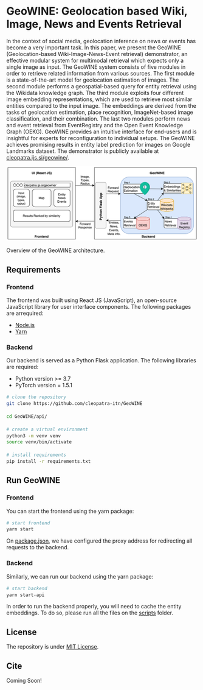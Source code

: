 # GeoWINE: Geolocation based Wiki, Image, News and Events Retrieval

In the context of social media, geolocation inference on news or events has become a very important task. In this paper, we present the GeoWINE (Geolocation-based Wiki-Image-News-Event retrieval) demonstrator, an effective modular system for multimodal retrieval which expects only a single image as input. The GeoWINE system consists of five modules in order to retrieve related information from various sources. The first module is a state-of-the-art model for geolocation estimation of images. The second module performs a geospatial-based query for entity retrieval using the Wikidata knowledge graph. The third module exploits four different image embedding representations, which are used to retrieve most similar entities compared to the input image. The embeddings are derived from the tasks of geolocation estimation, place recognition, ImageNet-based image classification, and their combination. The last two modules perform news and event retrieval from EventRegistry and the Open Event Knowledge Graph (OEKG). GeoWINE provides an intuitive interface for end-users and is insightful for experts for reconfiguration to individual setups. The GeoWINE achieves promising results in entity label prediction for images on Google Landmarks dataset. The demonstrator is publicly available at [cleopatra.ijs.si/geowine/](http://cleopatra.ijs.si/geowine/).

![GeoWINE](src/images/architecture.png?raw=true "CARTON architecture")

Overview of the GeoWINE architecture.

## Requirements
### Frontend
The frontend was built using React JS (JavaScript), an open-source JavaScript library for user interface components.
The following packages are arrequired:
- [Node.js](https://nodejs.org/en/)
- [Yarn](https://yarnpkg.com/)

### Backend
Our backend is served as a Python Flask application. The following libraries are required:

- Python version >= 3.7
- PyTorch version = 1.5.1

``` bash
# clone the repository
git clone https://github.com/cleopatra-itn/GeoWINE

cd GeoWINE/api/

# create a virtual environment
python3 -m venv venv
source venv/bin/activate

# install requirements
pip install -r requirements.txt
```

## Run GeoWINE
### Frontend
You can start the frontend using the yarn package:

``` bash
# start frontend
yarn start
```

On [package.json](package.json), we have configured the proxy address for redirecting all requests to the backend.

### Backend
Similarly,  we can run our backend using the yarn package:

``` bash
# start backend
yarn start-api
```

In order to run the backend properly, you will need to cache the entity embeddings. To do so, please run all the files on the [scripts](api/scripts) folder.

## License
The repository is under [MIT License](LICENSE).

## Cite
Coming Soon!
